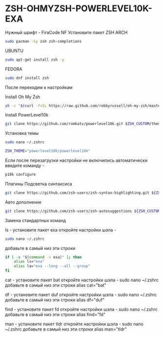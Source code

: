 # ZSH-OHMYZSH-POWERLEVEL10K-EXA



Нужный шрифт - FiraCode NF
Установите пакет ZSH
ARCH
```bash
sudo pacman -Sy zsh zsh-completions
```
UBUNTU
```bash
sudo apt-get install zsh -y
```
FEDORA
```bash
sudo dnf install zsh
```
После переходим к настройкам

Install Oh My Zsh
```bash
sh -c "$(curl -fsSL https://raw.github.com/robbyrussell/oh-my-zsh/master/tools/install.sh)"
```
Install PowerLevel10k
```bash
git clone https://github.com/romkatv/powerlevel10k.git $ZSH_CUSTOM/themes/powerlevel10k
```
Установка темы
```bash
sudo nano ~/.zshrc
```
```bash
ZSH_THEME="powerlevel10k/powerlevel10k"
```
Если после перезагрузки настройки не включились автоматически введите команду - 
```bash
p10k configure
```
Плагины
Подсветка синтаксиса
```bash
git clone https://github.com/zsh-users/zsh-syntax-highlighting.git ${ZSH_CUSTOM:-~/.oh-my-zsh/custom}/plugins/zsh-syntax-highlighting
```
Авто дополнение
```bash
git clone https://github.com/zsh-users/zsh-autosuggestions ${ZSH_CUSTOM:-~/.oh-my-zsh/custom}/plugins/zsh-autosuggestions
```
Замена стандартных команд

ls - установите пакет exa
откройте настройки шэла -
```bash
sudo nano ~/.zshrc
```
добавьте в самый низ эти строки
```bash
if [ -x "$(command -v exa)" ]; then
    alias ls="exa"
    alias la="exa --long --all --group"
fi
```
cat - установите пакет bat
откройте настройки шэла - sudo nano ~/.zshrc
добавьте в самый низ эти строки
alias cat="bat"

df - установите пакет duf
откройте настройки шэла - sudo nano ~/.zshrc
добавьте в самый низ эти строки
alias df="duf"

find - установите пакет fd
откройте настройки шэла - sudo nano ~/.zshrc
добавьте в самый низ эти строки
alias find="fd"

man - установите пакет tldr
откройте настройки шэла - sudo nano ~/.zshrc
добавьте в самый низ эти строки
alias man="tldr"
